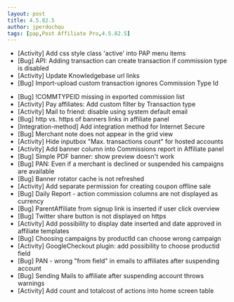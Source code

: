 ```yaml
---
layout: post
title: 4.5.82.5
author: jperdochqu
tags: [pap,Post Affiliate Pro,4.5.82.5]
---
```


- [Activity] Add css style class 'active' into PAP menu items
- [Bug] API: Adding transaction can create transaction if commission type is disabled
- [Activity] Update Knowledgebase url links
- [Bug] Import-upload custom transaction ignores Commission Type Id

<!--more-->

- [Bug] !COMMTYPEID missing in exported commission list
- [Activity] Pay affiliates: Add custom filter by Transaction type
- [Activity] Mail to friend: disable using system default email
- [Bug] http vs. https of banners links in affiliate panel
- [Integration-method] Add integration method for Internet Secure
- [Bug] Merchant note does not appear in the grid view
- [Activity] Hide inputbox &quot;Max. transactions count&quot; for hosted accounts
- [Activity] Add banner column into Commissions report in Affiliate panel
- [Bug] Simple PDF banner: show preview doesn't work
- [Bug] PAN: Even if a merchant is declined or suspended his campaigns are available
- [Bug] Banner rotator cache is not refreshed
- [Activity] Add separate permission for creating coupon offline sale
- [Bug] Daily Report - action commission columns are not displayed as currency
- [Bug] ParentAffiliate from signup link is inserted if user click overview
- [Bug] Twitter share button is not displayed on https
- [Activity] Add possibility to display date inserted and date approved in affiliate templates
- [Bug] Choosing campaigns by productId can choose wrong campaign
- [Activity] GoogleCheckout plugin: add possibility to choose productid field
- [Bug] PAN - wrong &quot;from field&quot; in emails to affiliates after suspending account
- [Bug] Sending Mails to affiliate after suspending account throws warnings
- [Activity] Add count and totalcost of actions into home screen table
